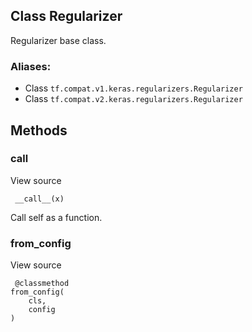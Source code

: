 ## Class Regularizer
Regularizer base class.
### Aliases:
- Class `tf.compat.v1.keras.regularizers.Regularizer`
- Class `tf.compat.v2.keras.regularizers.Regularizer`
## Methods
### __call__
View source

```
 __call__(x)
```
Call self as a function.
### from_config
View source

```
 @classmethod
from_config(
    cls,
    config
)
```
